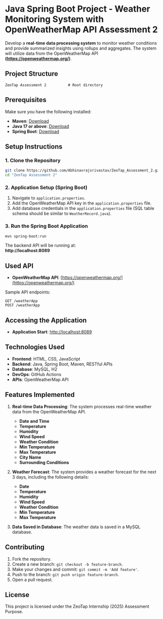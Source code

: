 # Java Spring Boot Project - Weather Monitoring System with OpenWeatherMap API Assessment 2

Develop a **real-time data processing system** to monitor weather conditions and provide summarized insights using rollups and aggregates. The system will utilize data from the OpenWeatherMap API **(https://openweathermap.org/)**.

## Project Structure
```
ZeoTap Assessment 2          # Root directory
```

## Prerequisites

Make sure you have the following installed:
- **Maven**: [Download](https://maven.apache.org/download.cgi)
- **Java 17 or above**: [Download](https://www.oracle.com/java/technologies/javase-jdk17-downloads.html)
- **Spring Boot**: [Download](https://spring.io/projects/spring-boot)

## Setup Instructions

### 1. Clone the Repository
```bash
git clone https://github.com/Abhinavrajsrivastav/ZeoTap_Assessment_2.git
cd "ZeoTap Assessment 2"
```

### 2. Application Setup (Spring Boot)
1. Navigate to `application.properties`.
2. Add the OpenWeatherMap API key in the `application.properties` file.
3. Add database credentials in the `application.properties` file (SQL table schema should be similar to `WeatherRecord.java`).

### 3. Run the Spring Boot Application
```bash
mvn spring-boot:run
```
The backend API will be running at:  
**http://localhost:8089**

## Used API
- **OpenWeatherMap API**: [https://openweathermap.org/](https://openweathermap.org/)

Sample API endpoints:
```
GET /weatherApp
POST /weatherApp
```

## Accessing the Application

- **Application Start**: [http://localhost:8089](http://localhost:8089)

## Technologies Used

- **Frontend**: HTML, CSS, JavaScript  
- **Backend**: Java, Spring Boot, Maven, RESTful APIs  
- **Database**: MySQL, H2  
- **DevOps**: GitHub Actions  
- **APIs**: OpenWeatherMap API

## Features Implemented

1. **Real-time Data Processing**: The system processes real-time weather data from the OpenWeatherMap API.
   - **Date and Time**
   - **Temperature**
   - **Humidity**
   - **Wind Speed**
   - **Weather Condition**
   - **Min Temperature**
   - **Max Temperature**
   - **City Name**
   - **Surrounding Conditions**

2. **Weather Forecast**: The system provides a weather forecast for the next 3 days, including the following details:
   - **Date**
   - **Temperature**
   - **Humidity**
   - **Wind Speed**
   - **Weather Condition**
   - **Min Temperature**
   - **Max Temperature**

3. **Data Saved in Database**: The weather data is saved in a MySQL database.

## Contributing

1. Fork the repository.  
2. Create a new branch: `git checkout -b feature-branch`.  
3. Make your changes and commit: `git commit -m 'Add feature'`.  
4. Push to the branch: `git push origin feature-branch`.  
5. Open a pull request.

## License

This project is licensed under the ZeoTap Internship (2025) Assessment Purpose.

